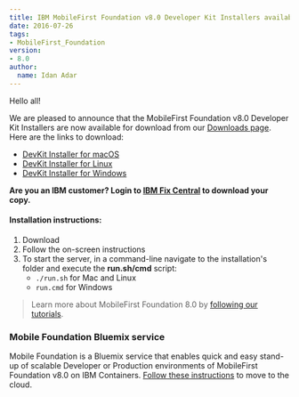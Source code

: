 ```yaml
---
title: IBM MobileFirst Foundation v8.0 Developer Kit Installers available for download!
date: 2016-07-26
tags:
- MobileFirst_Foundation
version:
- 8.0
author:
  name: Idan Adar
---
```

Hello all!

We are pleased to announce that the MobileFirst Foundation v8.0 Developer Kit Installers are now available for download from our [Downloads page]({{site.baseurl}}/downloads). Here are the links to download:

* [DevKit Installer for macOS](http://public.dhe.ibm.com/ibmdl/export/pub/software/products/en/MobileFirstPlatform/mobilefirst-deved-devkit-mac-8.0.0.0.zip)
* [DevKit Installer for Linux](http://public.dhe.ibm.com/ibmdl/export/pub/software/products/en/MobileFirstPlatform/mobilefirst-deved-devkit-linux-8.0.0.0.bin)
* [DevKit Installer for Windows](http://public.dhe.ibm.com/ibmdl/export/pub/software/products/en/MobileFirstPlatform/mobilefirst-deved-devkit-windows-8.0.0.0.exe)

**Are you an IBM customer? Login to [IBM Fix Central](https://www.ibm.com/support/fixcentral/) to download your copy.**


#### Installation instructions:

1. Download 
2. Follow the on-screen instructions
3. To start the server, in a command-line navigate to the installation's folder and execute the **run.sh/cmd** script: 
    - `./run.sh` for Mac and Linux
    - `run.cmd` for Windows

> Learn more about MobileFirst Foundation 8.0 by [following our tutorials]({{site.baseurl}}/tutorials/en/foundation/8.0/all-tutorials).

### Mobile Foundation Bluemix service
Mobile Foundation is a Bluemix service that enables quick and easy stand-up of scalable Developer or Production environments of MobileFirst Foundation v8.0 on IBM Containers.
[Follow these instructions]({{site.baseurl}}/tutorials/en/foundation/8.0/ibm-containers/using-mobile-foundation) to move to the cloud.